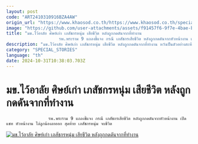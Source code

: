 ```yaml
---
layout: post
code: "ART2410310916BZA4AW"
origin_url: "https://www.khaosod.co.th/https://www.khaosod.co.th/special-stories/news_9484240"
image: "https://github.com/user-attachments/assets/f91457f6-9f7e-4bae-b13a-dc221243cbc9"
title: "มข.ไว้อาลัย ศิษย์เก่า เภสัชกรหนุ่ม เสียชีวิต หลังถูกกดดันจากที่ทำงาน
                    รพ.พระราม 9 แถลงชี้แจง กรณี เภสัชกรเสียชีวิต หลังถูกกดดันจากหัวหน้างาน เปิดแชท หัวหน้างาน ไล่ลูกน้องลาออก สุดท้าย เภสัชกรหนุ่ม จบชีวิต"
description: "มข.ไว้อาลัย ศิษย์เก่า เภสัชกรหนุ่ม เสียชีวิต หลังถูกกดดันจากที่ทำงาน หวังเป็นตัวอย่างสะท้อนให้เห็นถึงความจำเป็นในการเปลี่ยนแปลงทัศนคติ-วิธีการทำงานในองค์กร"
category: "SPECIAL_STORIES"
language: "th"
date: 2024-10-31T10:38:03.703Z
---
```


# มข.ไว้อาลัย ศิษย์เก่า เภสัชกรหนุ่ม เสียชีวิต หลังถูกกดดันจากที่ทำงาน
                    รพ.พระราม 9 แถลงชี้แจง กรณี เภสัชกรเสียชีวิต หลังถูกกดดันจากหัวหน้างาน เปิดแชท หัวหน้างาน ไล่ลูกน้องลาออก สุดท้าย เภสัชกรหนุ่ม จบชีวิต

[![มข.ไว้อาลัย ศิษย์เก่า เภสัชกรหนุ่ม เสียชีวิต หลังถูกกดดันจากที่ทำงาน](https://www.khaosod.co.th/wpapp/uploads/2024/10/pharmacist-1.jpg "มข.ไว้อาลัย ศิษย์เก่า เภสัชกรหนุ่ม เสียชีวิต หลังถูกกดดันจากที่ทำงาน")](https://www.khaosod.co.th/wpapp/uploads/2024/10/pharmacist-1.jpg)